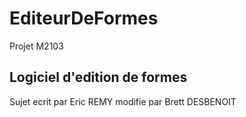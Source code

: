 # EditeurDeFormes
Projet M2103

Logiciel d'edition de formes
----------------------------
Sujet ecrit par Eric REMY
	  modifie par Brett DESBENOIT